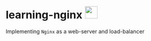 # learning-nginx <img src="https://cdn.svgporn.com/logos/nginx.svg" height=33/>
Implementing `Nginx` as a web-server and load-balancer
